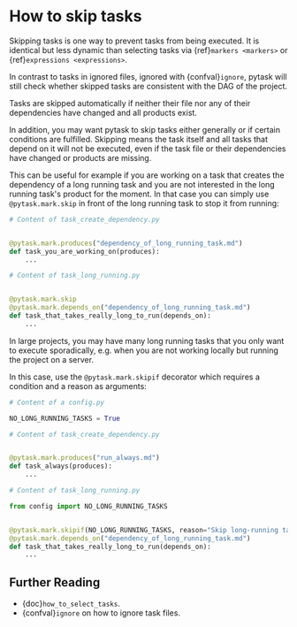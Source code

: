 # How to skip tasks

Skipping tasks is one way to prevent tasks from being executed. It is identical but less
dynamic than selecting tasks via {ref}`markers <markers>` or {ref}`expressions
<expressions>`.

In contrast to tasks in ignored files, ignored with {confval}`ignore`, pytask will still
check whether skipped tasks are consistent with the DAG of the project.

Tasks are skipped automatically if neither their file nor any of their dependencies have
changed and all products exist.

In addition, you may want pytask to skip tasks either generally or if certain conditions
are fulfilled. Skipping means the task itself and all tasks that depend on it will not
be executed, even if the task file or their dependencies have changed or products are
missing.

This can be useful for example if you are working on a task that creates the dependency
of a long running task and you are not interested in the long running task's product for
the moment. In that case you can simply use `@pytask.mark.skip` in front of the long
running task to stop it from running:

```python
# Content of task_create_dependency.py


@pytask.mark.produces("dependency_of_long_running_task.md")
def task_you_are_working_on(produces):
    ...
```

```python
# Content of task_long_running.py


@pytask.mark.skip
@pytask.mark.depends_on("dependency_of_long_running_task.md")
def task_that_takes_really_long_to_run(depends_on):
    ...
```

In large projects, you may have many long running tasks that you only want to execute
sporadically, e.g. when you are not working locally but running the project on a server.

In this case, use the `@pytask.mark.skipif` decorator which requires a condition and a
reason as arguments:

```python
# Content of a config.py

NO_LONG_RUNNING_TASKS = True
```

```python
# Content of task_create_dependency.py


@pytask.mark.produces("run_always.md")
def task_always(produces):
    ...
```

```python
# Content of task_long_running.py

from config import NO_LONG_RUNNING_TASKS


@pytask.mark.skipif(NO_LONG_RUNNING_TASKS, reason="Skip long-running tasks.")
@pytask.mark.depends_on("dependency_of_long_running_task.md")
def task_that_takes_really_long_to_run(depends_on):
    ...
```

## Further Reading

- {doc}`how_to_select_tasks`.
- {confval}`ignore` on how to ignore task files.
